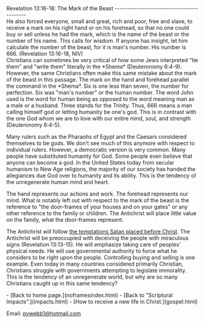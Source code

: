  <head> <title>(PVW) Luke 5:1-11: Fishers of Men</title> <meta content="IE=9" http-equiv="X-UA-Compatible"></meta> <link href="css/page_style.css" rel="stylesheet" type="text/css"></link> </head><body><div class="page_style"> Revelation 13:16-18: The Mark of the Beast
------------------------------------------

<div class="p">He also forced everyone, small and great, rich and poor, free and slave, to receive a mark on his right hand or on his forehead, so that no one could buy or sell unless he had the mark, which is the name of the beast or the number of his name. This calls for wisdom. If anyone has insight, let him calculate the number of the beast, for it is man's number. His number is 666. (Revelation 13:16-18, NIV)

</div>Christians can sometimes be very critical of how some Jews interpreted "tie them" and "write them" literally in the *Shema* (Deuteronomy 6:4-9). However, the same Christians often make this same mistake about the mark of the beast in this passage. The mark on the hand and forehead parallel the command in the *Shema*. Six is one less than seven, the number for perfection. Six was "man's number" or the human number. The word John used is the word for human being as opposed to the word meaning man as a male or a husband. Three stands for the Trinity. Thus, 666 means a man calling himself god or letting humanity be one's god. This is in contrast with the one God whom we are to love with our entire mind, soul, and strength (Deuteronomy 6:4-5).

Many rulers such as the Pharaohs of Egypt and the Caesars considered themselves to be gods. We don't see much of this anymore with respect to individual rulers. However, a democratic version is very common. Many people have substituted humanity for God. Some people even believe that anyone can become a god. In the United States today from secular humanism to New Age religions, the majority of our society has handed the allegiances due God over to humanity and its ability. This is the tendency of the unregenerate human mind and heart.

The hand represents our actions and work. The forehead represents our mind. What is notably left out with respect to the mark of the beast is the reference to "the door-frames of your houses and on your gates" or any other reference to the family or children. The Antichrist will place little value on the family, what the door-frames represent.

The Antichrist will follow [the temptations Satan placed before Christ](temptation.html). The Antichrist will be preoccupied with deceiving the people with miraculous signs (Revelation 13:13-15). He will emphasize taking care of peoples' physical needs. He will use governmental authority to force what he considers to be right upon the people. Controlling buying and selling is one example. Even today in many countries considered primarily Christian, Christians struggle with governments attempting to legislate immorality. This is the tendency of an unregenerate world, but why are so many Christians caught up in this same tendency?

  </div>- [Back to home page.](noframesindex.html)
- [Back to "Scriptural Impacts".](impacts.html)
- [How to receive a new life in Christ.](gospel.html)

Email: [pvwebb1@hotmail.com](mailto:pvwebb1@hotmail.com)

